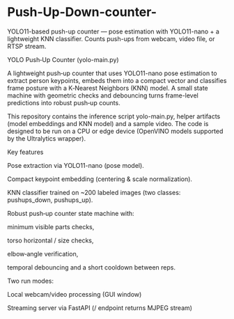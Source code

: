 # Push-Up-Down-counter-
YOLO11-based push-up counter — pose estimation with YOLO11-nano + a lightweight KNN classifier. Counts push-ups from webcam, video file, or RTSP stream.

YOLO Push‑Up Counter (yolo-main.py)

A lightweight push‑up counter that uses YOLO11-nano pose estimation to extract person keypoints, embeds them into a compact vector and classifies frame posture with a K‑Nearest Neighbors (KNN) model. A small state machine with geometric checks and debouncing turns frame-level predictions into robust push‑up counts.

This repository contains the inference script yolo-main.py, helper artifacts (model embeddings and KNN model) and a sample video. The code is designed to be run on a CPU or edge device (OpenVINO models supported by the Ultralytics wrapper).

Key features

Pose extraction via YOLO11-nano (pose model).

Compact keypoint embedding (centering & scale normalization).

KNN classifier trained on ~200 labeled images (two classes: pushups_down, pushups_up).

Robust push‑up counter state machine with:

minimum visible parts checks,

torso horizontal / size checks,

elbow‑angle verification,

temporal debouncing and a short cooldown between reps.

Two run modes:

Local webcam/video processing (GUI window)

Streaming server via FastAPI (/ endpoint returns MJPEG stream)
